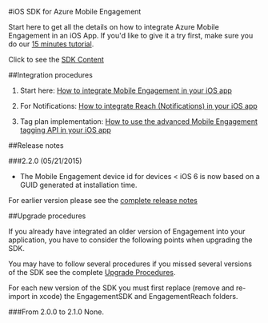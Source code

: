 <properties 
	pageTitle="Azure Mobile Engagement iOS SDK Overview" 
	description="Latest updates and procedures for iOS SDK for Azure Mobile Engagement"
	services="mobile-engagement" 
	documentationCenter="mobile" 
	authors="piyushjo" 
	manager="dwrede" 
	editor="" />

<tags 
	ms.service="mobile-engagement" 
	ms.workload="mobile" 
	ms.tgt_pltfrm="mobile-ios" 
	ms.devlang="objective-c" 
	ms.topic="article" 
	ms.date="07/28/2015" 
	ms.author="piyushjo" />

#iOS SDK for Azure Mobile Engagement

Start here to get all the details on how to integrate Azure Mobile Engagement in an iOS App. If you'd like to give it a try first, make sure you do our [15 minutes tutorial](mobile-engagement-ios-get-started.md).

Click to see the [SDK Content](mobile-engagement-ios-sdk-content.md)

##Integration procedures
1. Start here: [How to integrate Mobile Engagement in your iOS app](mobile-engagement-ios-integrate-engagement.md)

2. For Notifications: [How to integrate Reach (Notifications) in your iOS app](mobile-engagement-ios-integrate-engagement-reach.md)

3. Tag plan implementation: [How to use the advanced Mobile Engagement tagging API in your iOS app](mobile-engagement-ios-use-engagement-api.md)


##Release notes

###2.2.0 (05/21/2015)

-   The Mobile Engagement device id for devices < iOS 6 is now based on a GUID generated at installation time.

For earlier version please see the [complete release notes](mobile-engagement-ios-release-notes.md)

##Upgrade procedures

If you already have integrated an older version of Engagement into your application, you have to consider the following points when upgrading the SDK.

You may have to follow several procedures if you missed several versions of the SDK see the complete [Upgrade Procedures](mobile-engagement-ios-upgrade-procedure.md).

For each new version of the SDK you must first replace (remove and re-import in xcode) the EngagementSDK and EngagementReach folders.

###From 2.0.0 to 2.1.0
None. 
 
